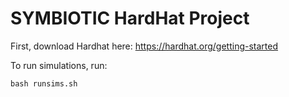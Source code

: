 # SYMBIOTIC HardHat Project

First, download Hardhat here: https://hardhat.org/getting-started

To run simulations, run:
```shell
bash runsims.sh
```
